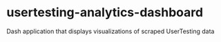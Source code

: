 # usertesting-analytics-dashboard
Dash application that displays visualizations of scraped UserTesting data
